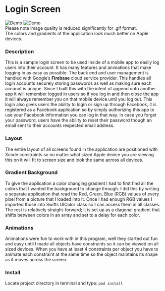 # Login Screen

![Demo](http://i.imgur.com/zoma2Ax.gif)				![Demo](http://i.imgur.com/wRd409c.gif)   
Please note image quality is reduced significantly for .gif format.   
The colors and gradients of the application look much better on Apple devices.

### Description
This is a sample login screen to be used inside of a mobile app to easily log users into their account. It has many features and animations that make logging in as easy as possible. The back end and user management is handled with Google’s **Firebase** cloud service provider. This handles all login accounts securely storing passwords as well as making sure each account is unique. Since I built this with the intent of append onto another app it will remember logged in users so if you log in and then close the app it will always remember you on that mobile device until you log out. This login also gives users the ability to login or sign up through Facebook, it is registered as a Facebook application so by simply authorizing this app to use your Facebook information you can log in that way. In case you forget your password, users have the ability to reset their password though an email sent to their accounts respected email address.

### Layout
The entire layout of all screens found in the application are positioned with Xcode constraints so no matter what sized Apple device you are viewing this on it will fit to screen size and look the same across all devices.

### Gradient Background
To give the application a color changing gradient I had to first find all the colors that I wanted the background to change through. I did this by writing a separate application that read the Red, Green, Blue (RGB) values of every pixel from a picture that I loaded into it. Once I had enough RGB values I imported those into Swifts UIColor class so I can access them in all classes.
The rest is relatively straight-forward; it is set up as a diagonal gradient that shifts between colors in an array and set to a delay for each color.

### Animations
Animations were fun to work with in this program, well they started out fun and easy until I made all objects have constraints so it can be viewed on all sized devices. When you have at least 4 constraints per object you have to animate each constraint at the same time so the object maintains its shape as it moves across the screen. 

### Install
Locate project directory in terminal and type: `pod install`
